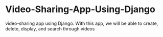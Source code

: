 # Video-Sharing-App-Using-Django
video-sharing app using Django. With this app, we will be able to create, delete, display, and search through videos
